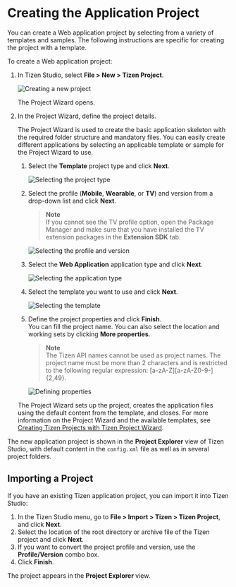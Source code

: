 
# Creating the Application Project

You can create a Web application project by selecting from a variety of
templates and samples. The following instructions are specific for
creating the project with a template.

To create a Web application project:

1.  In Tizen Studio, select **File &gt; New &gt; Tizen Project**.

    ![Creating a new project](./media/create_project_1.png)

    The Project Wizard opens.

2.  In the Project Wizard, define the project details.

    The Project Wizard is used to create the basic application skeleton
    with the required folder structure and mandatory files. You can
    easily create different applications by selecting an applicable
    template or sample for the Project Wizard to use.

    1.  Select the **Template** project type and click **Next**.

        ![Selecting the project type](./media/create_project_wizard_type.png)

    2.  Select the profile (**Mobile**, **Wearable**, or **TV**) and
      version from a drop-down list and click **Next**.  
        >  **Note**  
        > If you cannot see the TV profile option, open the Package Manager and make sure that you have installed the TV extension packages in the **Extension SDK** tab.

        ![Selecting the profile and version](./media/create_project_wizard_version_wearable.png)

    3. Select the **Web Application** application type and click **Next**.

        ![Selecting the application type](./media/create_project_wizard_app_web_wearable.png)

    4. Select the template you want to use and click **Next**.

       ![Selecting the template](./media/create_project_wizard_template_ww.png)

    5. Define the project properties and click **Finish**.  
       You can fill the project name. You can also select the location and working sets by clicking **More properties**.  
       >  **Note**  
       > The Tizen API names cannot be used as project names. The project name must be more than 2 characters and is restricted to the following regular expression: \[a-zA-Z\]\[a-zA-Z0-9-\]{2,49}.

       ![Defining properties](./media/create_project_wizard_properties_ww.png)

      The Project Wizard sets up the project, creates the application files using the default content from the template, and closes. For more information on the Project Wizard and the available templates, see [Creating Tizen Projects with Tizen Project Wizard](../../../tizen-studio/web-tools/project-wizard.md).

The new application project is shown in the **Project Explorer** view of Tizen Studio, with default content in the `config.xml` file as well as in several project folders.

<a name="import"></a>
## Importing a Project

If you have an existing Tizen application project, you can import it into Tizen Studio:  
1.  In the Tizen Studio menu, go to **File &gt; Import &gt; Tizen &gt; Tizen Project**, and click **Next**.
2.  Select the location of the root directory or archive file of the Tizen project and click **Next**.
3.  If you want to convert the project profile and version, use the
    **Profile/Version** combo box.
4.  Click **Finish**.

The project appears in the **Project Explorer** view.
